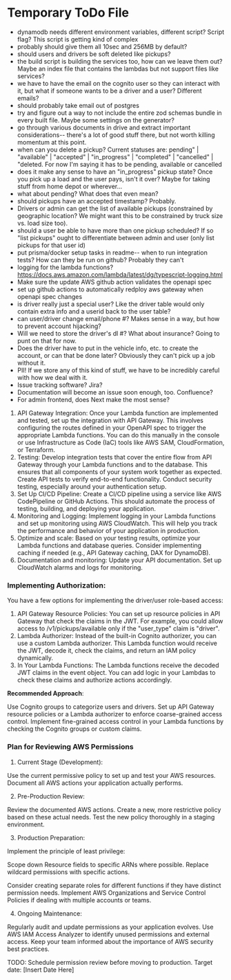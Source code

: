 # Temporary ToDo File

- dynamodb needs different environment variables, different script? Script flag? This script is getting kind of complex
- probably should give them all 10sec and 256MB by default?
- should users and drivers be soft deleted like pickups?
- the build script is building the services too, how can we leave them out? Maybe an index file that contains the lambdas but not support files like services?
- we have to have the email on the cognito user so they can interact with it, but what if someone wants to be a driver and a user? Different emails?
- should probably take email out of postgres
- try and figure out a way to not include the entire zod schemas bundle in every built file. Maybe some settings on the generator?
- go through various documents in drive and extract important considerations-- there's a lot of good stuff there, but not worth killing momentum at this point.
- when can you delete a pickup? Current statuses are: pending" | "available" | "accepted" | "in_progress" | "completed" | "cancelled" | "deleted. For now I'm saying it has to be pending, available or cancelled
- does it make any sense to have an "in_progress" pickup state? Once you pick up a load and the user pays, isn't it over? Maybe for taking stuff from home depot or wherever...
- what about pending? What does that even mean?
- should pickups have an accepted timestamp? Probably.
- Drivers or admin can get the list of available pickups (constrained by geographic location?   We might want this to be constrained by truck size vs. load size too).
- should a user be able to have more than one pickup scheduled? If so "list pickups" ought to differentiate between admin and user (only list pickups for that user id)
- put prisma/docker setup tasks in readme-- when to run integration tests? How can they be run on github? Probably they can't
- logging for the lambda functions? https://docs.aws.amazon.com/lambda/latest/dg/typescript-logging.html
- Make sure the update AWS github action validates the openapi spec
- set up github actions to automatically redploy aws gateway when openapi spec changes
- is driver really just a special user? Like the driver table would only contain extra info and a userid back to the user table?
- can user/driver change email/phone #? Makes sense in a way, but how to prevent account hijacking?
- Will we need to store the driver's dl #? What about insurance? Going to punt on that for now.
- Does the driver have to put in the vehicle info, etc. to create the account, or can that be done later? Obviously they can't pick up a job without it.
- PII! If we store any of this kind of stuff, we have to be incredibly careful with how we deal with it.
- Issue tracking software? Jira?
- Documentation will become an issue soon enough, too. Confluence?
- For admin frontend, does Next make the most sense?

1. API Gateway Integration:
  Once your Lambda function are implemented and tested, set up the integration with API Gateway. This involves configuring the routes defined in your OpenAPI spec to trigger the appropriate Lambda functions.
  You can do this manually in the console or use Infrastructure as Code (IaC) tools like AWS SAM, CloudFormation, or Terraform.
2. Testing:
  Develop integration tests that cover the entire flow from API Gateway through your Lambda functions and to the database. This ensures that all components of your system work together as expected.
  Create API tests to verify end-to-end functionality.
  Conduct security testing, especially around your authentication setup.
3. Set Up CI/CD Pipeline:
  Create a CI/CD pipeline using a service like AWS CodePipeline or GitHub Actions. This should automate the process of testing, building, and deploying your application.
4. Monitoring and Logging:
  Implement logging in your Lambda functions and set up monitoring using AWS CloudWatch. This will help you track the performance and behavior of your application in production.
5. Optimize and scale:
  Based on your testing results, optimize your Lambda functions and database queries.
  Consider implementing caching if needed (e.g., API Gateway caching, DAX for DynamoDB).
6. Documentation and monitoring:
  Update your API documentation.
  Set up CloudWatch alarms and logs for monitoring.


### Implementing Authorization:
You have a few options for implementing the driver/user role-based access:

1. API Gateway Resource Policies:
You can set up resource policies in API Gateway that check the claims in the JWT.
For example, you could allow access to /v1/pickups/available only if the "user_type" claim is "driver".
2. Lambda Authorizer:
Instead of the built-in Cognito authorizer, you can use a custom Lambda authorizer.
This Lambda function would receive the JWT, decode it, check the claims, and return an IAM policy dynamically.
3. In Your Lambda Functions:
The Lambda functions receive the decoded JWT claims in the event object.
You can add logic in your Lambdas to check these claims and authorize actions accordingly.

**Recommended Approach**:

Use Cognito groups to categorize users and drivers.
Set up API Gateway resource policies or a Lambda authorizer to enforce coarse-grained access control.
Implement fine-grained access control in your Lambda functions by checking the Cognito groups or custom claims.

### Plan for Reviewing AWS Permissions

1. Current Stage (Development):

Use the current permissive policy to set up and test your AWS resources.
Document all AWS actions your application actually performs.


2. Pre-Production Review:

Review the documented AWS actions.
Create a new, more restrictive policy based on these actual needs.
Test the new policy thoroughly in a staging environment.


3. Production Preparation:

Implement the principle of least privilege:

Scope down Resource fields to specific ARNs where possible.
Replace wildcard permissions with specific actions.


Consider creating separate roles for different functions if they have distinct permission needs.
Implement AWS Organizations and Service Control Policies if dealing with multiple accounts or teams.


4. Ongoing Maintenance:

Regularly audit and update permissions as your application evolves.
Use AWS IAM Access Analyzer to identify unused permissions and external access.
Keep your team informed about the importance of AWS security best practices.



TODO: Schedule permission review before moving to production. Target date: [Insert Date Here]